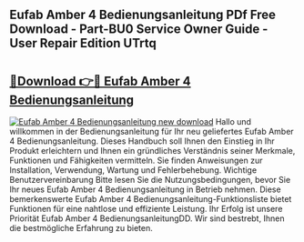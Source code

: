 ## Eufab Amber 4 Bedienungsanleitung PDf Free Download - Part-BU0 Service Owner Guide - User Repair Edition UTrtq

# <h2><a href="http://df647m.blite.top/?on=Eufab+Amber+4+Bedienungsanleitung">🔗Download 👉🔴 Eufab Amber 4 Bedienungsanleitung</a></h2>

[![Eufab Amber 4 Bedienungsanleitung new download](https://i.imgur.com/lujVjoI.png)](http://df647m.blite.top/?on=Eufab+Amber+4+Bedienungsanleitung)
Hallo und willkommen in der Bedienungsanleitung für Ihr neu geliefertes Eufab Amber 4 Bedienungsanleitung. Dieses Handbuch soll Ihnen den Einstieg in Ihr Produkt erleichtern und Ihnen ein gründliches Verständnis seiner Merkmale, Funktionen und Fähigkeiten vermitteln. Sie finden Anweisungen zur Installation, Verwendung, Wartung und Fehlerbehebung. Wichtige Benutzervereinbarung Bitte lesen Sie die Nutzungsbedingungen, bevor Sie Ihr neues Eufab Amber 4 Bedienungsanleitung in Betrieb nehmen. Diese bemerkenswerte Eufab Amber 4 Bedienungsanleitung-Funktionsliste bietet Funktionen für eine nahtlose und effiziente Leistung. Ihr Erfolg ist unsere Priorität Eufab Amber 4 BedienungsanleitungDD. Wir sind bestrebt, Ihnen die bestmögliche Erfahrung zu bieten.
